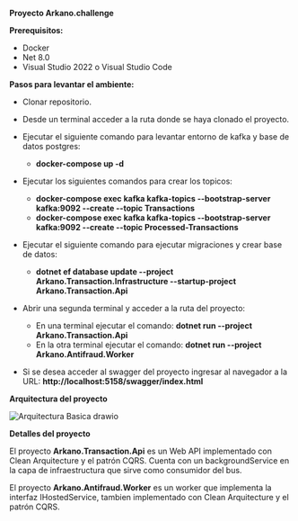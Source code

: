 <b>Proyecto Arkano.challenge</b>

<b>Prerequisitos:</b>
- Docker
- Net 8.0
- Visual Studio 2022 o Visual Studio Code

<b>Pasos para levantar el ambiente:</b>
- Clonar repositorio.
- Desde un terminal acceder a la ruta donde se haya clonado el proyecto.
- Ejecutar el siguiente comando para levantar entorno de kafka y base de datos postgres:
  - <b>docker-compose up -d</b>
- Ejecutar los siguientes comandos para crear los topicos:
  - <b>docker-compose exec kafka kafka-topics --bootstrap-server kafka:9092 --create --topic Transactions</b>
  - <b>docker-compose exec kafka kafka-topics --bootstrap-server kafka:9092 --create --topic Processed-Transactions</b>
- Ejecutar el siguiente comando para ejecutar migraciones y crear base de datos:
  - <b>dotnet ef database update --project Arkano.Transaction.Infrastructure --startup-project Arkano.Transaction.Api</b>
 
- Abrir una segunda terminal y acceder a la ruta del proyecto:
  - En una terminal ejecutar el comando: <b>dotnet run --project Arkano.Transaction.Api</b>
  - En la otra terminal ejecutar el comando: <b>dotnet run --project Arkano.Antifraud.Worker</b>

- Si se desea acceder al swagger del proyecto ingresar al navegador a la URL: <b>http://localhost:5158/swagger/index.html</b>
  
<b>Arquitectura del proyecto</b>

<img>![Arquitectura Basica drawio](https://github.com/user-attachments/assets/17b7f192-35cd-46c1-bcbd-a612d4d22104)</img>


<b>Detalles del proyecto</b>
<div>
  <p>El proyecto <b>Arkano.Transaction.Api</b> es un Web API implementado con Clean Arquitecture y el patrón CQRS. Cuenta con un backgroundService en la capa de infraestructura que sirve como consumidor del bus.</p>
</div>
<div>
  <p>El proyecto <b>Arkano.Antifraud.Worker</b> es un worker que implementa la interfaz IHostedService, tambien implementado con Clean Arquitecture y el patrón CQRS.</p> 
</div>

